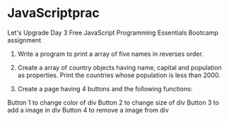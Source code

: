 # JavaScriptprac
Let's Upgrade Day 3 Free JavaScript Programming Essentials Bootcamp assignment

1. Write a program to print a array of five names in reverses order.

2. Create a array of country objects having name, capital and population as properties. Print the countries whose population is less than 2000.

3. Create a page having 4 buttons and the following functions:

Button 1 to change color of div
Button 2 to change size of div
Button 3 to add a image in div
Button 4 to remove a image from div

